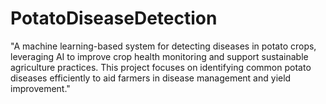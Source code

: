 # PotatoDiseaseDetection
 "A machine learning-based system for detecting diseases in potato crops, leveraging AI to improve crop health monitoring and support sustainable agriculture practices. This project focuses on identifying common potato diseases efficiently to aid farmers in disease management and yield improvement."

